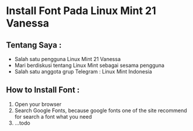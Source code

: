 # Install Font Pada Linux Mint 21 Vanessa

## Tentang Saya :
- Salah satu pengguna Linux Mint 21 Vanessa
- Mari berdiskusi tentang Linux Mint sebagai sesama pengguna
- Salah satu anggota grup Telegram : Linux Mint Indonesia

## How to Install Font :
1. Open your browser
2. Search Google Fonts, because google fonts one of the site recommend for search a font what you need
3. ...todo
